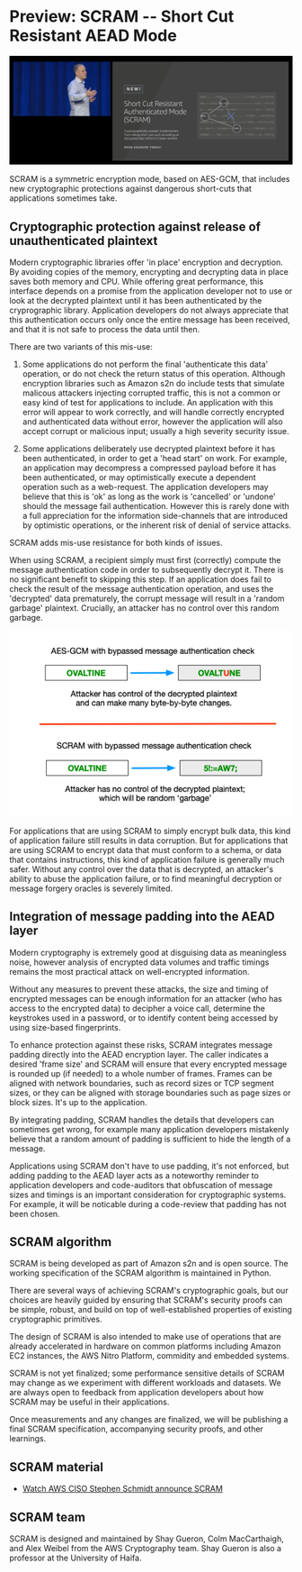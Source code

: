 # Preview: SCRAM -- Short Cut Resistant AEAD Mode

<img src="../docs/images/scram_intro.png" alt="scram">

SCRAM is a symmetric encryption mode, based on AES-GCM, that includes new
cryptographic protections against dangerous short-cuts that applications
sometimes take.

## Cryptographic protection against release of unauthenticated plaintext

Modern cryptographic libraries offer 'in place' encryption and decryption. By
avoiding copies of the memory, encrypting and decrypting data in place saves
both memory and CPU. While offering great performance, this interface depends
on a promise from the application developer not to use or look at the decrypted
plaintext until it has been authenticated by the cryprographic library.
Application developers do not always appreciate that this authentication occurs
only once the entire message has been received, and that it is not safe to
process the data until then. 

There are two variants of this mis-use:

1. Some applications do not perform the final 'authenticate this data'
operation, or do not check the return status of this operation. Although
encryption libraries such as Amazon s2n do include tests that simulate malicous
attackers injecting corrupted traffic, this is not a common or easy kind of
test for applications to include. An application with this error will appear to
work correctly, and will handle correctly encrypted and authenticated data
without error, however the application will also accept corrupt or malicious
input; usually a high severity security issue.  

2. Some applications deliberately use decrypted plaintext before it has been
authenticated, in order to get a 'head start' on work. For example, an
application may decompress a compressed payload before it has been
authenticated, or may optimistically execute a dependent operation such as a
web-request. The application developers may believe that this is 'ok' as long
as the work is 'cancelled' or 'undone' should the message fail authentication.
However this is rarely done with a full appreciation for the information
side-channels that are introduced by optimistic operations, or the inherent
risk of denial of service attacks. 

SCRAM adds mis-use resistance for both kinds of issues. 

When using SCRAM, a recipient simply must first (correctly) compute the message
authentication code in order to subsequently decrypt it.  There is no
significant benefit to skipping this step. If an application does fail to check
the result of the message authentication operation, and uses the 'decrypted'
data prematurely, the corrupt message will result in a 'random garbage'
plaintext. Crucially, an attacker has no control over this random garbage.

<img src="../docs/images/scram_example.png" alt="">

For applications that are using SCRAM to simply encrypt bulk data, this kind of
application failure still results in data corruption. But for applications that
are using SCRAM to encrypt data that must conform to a schema, or data that
contains instructions, this kind of application failure is generally much
safer. Without any control over the data that is decrypted, an attacker's
ability to abuse the application failure, or to find meaningful decryption or
message forgery oracles is severely limited.

## Integration of message padding into the AEAD layer

Modern cryptography is extremely good at disguising data as meaningless noise,
however analysis of encrypted data volumes and traffic timings remains the most
practical attack on well-encrypted information.

Without any measures to prevent these attacks, the size and timing of encrypted
messages can be enough information for an attacker (who has access to the
encrypted data) to decipher a voice call, determine the keystrokes used in a
password, or to identify content being accessed by using size-based
fingerprints.

To enhance protection against these risks, SCRAM integrates message padding
directly into the AEAD encryption layer. The caller indicates a desired 'frame
size' and SCRAM will ensure that every encrypted message is rounded up (if
needed) to a whole number of frames. Frames can be aligned with network
boundaries, such as record sizes or TCP segment sizes, or they can be aligned
with storage boundaries such as page sizes or block sizes. It's up to the
application.

By integrating padding, SCRAM handles the details that developers can sometimes
get wrong, for example many application developers mistakenly believe that a
random amount of padding is sufficient to hide the length of a message. 

Applications using SCRAM don't have to use padding, it's not enforced, but
adding padding to the AEAD layer acts as a noteworthy reminder to application
developers and code-auditors that obfuscation of message sizes and timings is
an important consideration for cryptographic systems. For example, it will
be noticable during a code-review that padding has not been chosen.

## SCRAM algorithm

SCRAM is being developed as part of Amazon s2n and is open source. The working
specification of the SCRAM algorithm is maintained in Python. 

There are several ways of achieving SCRAM's cryptographic goals, but our
choices are heavily guided by ensuring that SCRAM's security proofs can be
simple, robust, and build on top of well-established properties of existing
cryptographic primitives.

The design of SCRAM is also intended to make use of operations that are already
accelerated in hardware on common platforms including Amazon EC2 instances, the
AWS Nitro Platform, commidity and embedded systems.

SCRAM is not yet finalized; some performance sensitive details of SCRAM may
change as we experiment with different workloads and datasets. We are always
open to feedback from application developers about how SCRAM may be useful in
their applications.

Once measurements and any changes are finalized, we will be publishing a final
SCRAM specification, accompanying security proofs, and other learnings.

## SCRAM material

* [Watch AWS CISO Stephen Schmidt announce SCRAM](https://www.youtube.com/watch?time_continue=2489&v=oam8FDNJhbE)

## SCRAM team

SCRAM is designed and maintained by Shay Gueron, Colm MacCarthaigh, and Alex
Weibel from the AWS Cryptography team. Shay Gueron is also a professor at the
University of Haifa.

